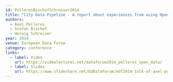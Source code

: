 ```yaml
---
id: PolleresBischofSchreiner2014
title: "City Data Pipeline - A report about experiences from using Open Data to gather indicators of city performance"
authors:
  - Axel Polleres
  - Stefan Bischof
  - Herwig Schreiner
year: 2014
venue: European Data Forum
category: conference
links:
  - label: Video
    url: https://videolectures.net/dataforum2014_polleres_open_data/
  - label: Slides
    url: https://www.slideshare.net/EUDataForum/edf2014-talk-of-axel-polleres-full-professor-wu-vienna-university-of-economics-and-business-austria-city-data-pipeline-a-report-about-experiences-from-using-open-data-to-gather-indicators-of-city-performance
---
```

